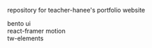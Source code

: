 repository for teacher-hanee's portfolio website

bento ui <br/>
react-framer motion<br/>
tw-elements<br/>

